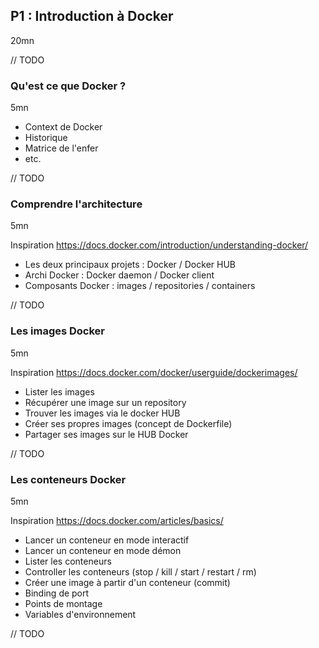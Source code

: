 ## P1 : Introduction à Docker
20mn

// TODO

### Qu'est ce que Docker ?

5mn

* Context de Docker
* Historique
* Matrice de l'enfer
* etc.

// TODO

### Comprendre l'architecture

5mn

Inspiration https://docs.docker.com/introduction/understanding-docker/

* Les deux principaux projets : Docker / Docker HUB
* Archi Docker : Docker daemon / Docker client
* Composants Docker : images / repositories / containers

// TODO

### Les images Docker

5mn

Inspiration https://docs.docker.com/docker/userguide/dockerimages/

* Lister les images
* Récupérer une image sur un repository
* Trouver les images via le docker HUB
* Créer ses propres images (concept de Dockerfile)
* Partager ses images sur le HUB Docker

// TODO

### Les conteneurs Docker

5mn

Inspiration https://docs.docker.com/articles/basics/

* Lancer un conteneur en mode interactif
* Lancer un conteneur en mode démon
* Lister les conteneurs
* Controller les conteneurs (stop / kill / start / restart / rm)
* Créer une image à partir d'un conteneur (commit)
* Binding de port
* Points de montage
* Variables d'environnement

// TODO
